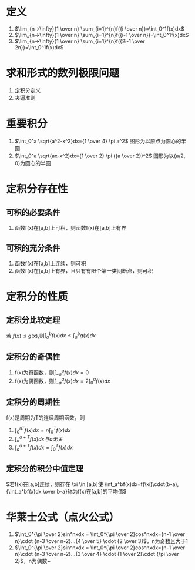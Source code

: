 # 定义
1. $\lim_{n->\infty}{1 \over n} \sum_{i=1}^{n}f({i \over n})=\int_0^1f(x)dx$
2. $\lim_{n->\infty}{1 \over n} \sum_{i=1}^{n}f({i-1 \over n})=\int_0^1f(x)dx$
3. $\lim_{n->\infty}{1 \over n} \sum_{i=1}^{n}f({2i-1 \over 2n})=\int_0^1f(x)dx$

# 求和形式的数列极限问题
1. 定积分定义
2. 夹逼准则

# 重要积分
1. $\int_0^a \sqrt{a^2-x^2}dx={1 \over 4} \pi a^2$ 图形为以原点为圆心的半圆
2. $\int_0^a \sqrt{ax-x^2}dx={1 \over 2} \pi ({a \over 2})^2$ 图形为以(a/2, 0)为圆心的半圆

# 定积分存在性
## 可积的必要条件
1. 函数f(x)在[a,b]上可积，则函数f(x)在[a,b]上有界
## 可积的充分条件
1. 函数f(x)在[a,b]上连续，则可积
2. 函数f(x)在[a,b]上有界，且只有有限个第一类间断点，则可积

# 定积分的性质
## 定积分比较定理
若 $f(x) \leq g(x)$,则$\int_a^bf(x)dx \leq \int_a^bg(x)dx$
## 定积分的奇偶性
1. f(x)为奇函数，则$\int_{-a}^af(x)dx =0$
2. f(x)为偶函数，则$\int_{-a}^af(x)dx =2\int_0^af(x)dx$
## 定积分的周期性
f(x)是周期为T的连续周期函数，则
1. $\int_0^{nT}f(x)dx = n\int_0^{T}f(x)dx$ 
2. $\int_a^{a+T}f(x)dx与a无关$
3. $\int_a^{a+T}f(x)dx=\int_0^{T}f(x)dx$
## 定积分的积分中值定理
$若f(x)在[a,b]连续，则存在 \xi \in [a,b]使 \int_a^bf(x)dx=f(\xi)\cdot(b-a), {\int_a^bf(x)dx \over b-a}称为f(x)在[a,b]的平均值$

# 华莱士公式（点火公式）
1. $\int_0^{\pi \over 2}sin^nxdx = \int_0^{\pi \over 2}cos^nxdx={n-1 \over n}\cdot {n-3 \over n-2}...{4 \over 5} \cdot {2 \over 3}$，n为奇数且大于1
2. $\int_0^{\pi \over 2}sin^nxdx = \int_0^{\pi \over 2}cos^nxdx={n-1 \over n}\cdot {n-3 \over n-2}...{3 \over 4} \cdot {1 \over 2}\cdot {\pi \over 2}$，n为偶数~